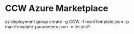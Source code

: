 # CCW Azure Marketplace

az deployment group create -g CCW -f mainTemplate.json -p mainTemplate-parameters.json -n lestest1
